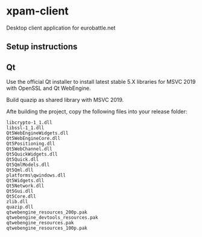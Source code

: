 # xpam-client
Desktop client application for eurobattle.net

Setup instructions
----------
## Qt
Use the official Qt installer to install latest stable 5.X libraries for MSVC 2019 with OpenSSL and Qt WebEngine.

Build quazip as shared library with MSVC 2019.

Afte building the project, copy the following files into your release folder:
```
libcrypto-1_1.dll
libssl-1_1.dll
Qt5WebEngineWidgets.dll
Qt5WebEngineCore.dll
Qt5Positioning.dll
Qt5WebChannel.dll
Qt5QuickWidgets.dll
Qt5Quick.dll
Qt5QmlModels.dll
Qt5Qml.dll
platforms\qwindows.dll
Qt5Widgets.dll
Qt5Network.dll
Qt5Gui.dll
Qt5Core.dll
zlib.dll
quazip.dll
qtwebengine_resources_200p.pak
qtwebengine_devtools_resources.pak
qtwebengine_resources.pak
qtwebengine_resources_100p.pak
```

